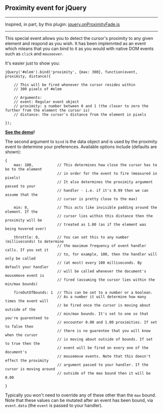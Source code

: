 Proximity event for jQuery
---

---

Inspired, in part, by this plugin: [jquery.onProximityFade.js](http://github.com/linowski/onProximityFade/blob/master/jquery.onProximityFade-1.0.0.js)

---

This special event allows you to detect the cursor's proximity to any given element and respond as you wish. It has been implemnted as an event which mleans that you can bind to it as you would with native DOM events such as `click` and `mouseover`.

It's easier just to show you:

    jQuery('#elem').bind('proximity', {max: 300}, function(event, proximity, distance){
    
        // This will be fired whenever the cursor resides within
        // 300 pixels of #elem
        
        // Arguments:
        // event: Regular event object
        // proximity: a number between 0 and 1 (the closer to zero the further from the element the cursor is)
        // distance: the cursor's distance from the element in pixels
        
    });
    
**[See the demo](http://qd9.co.uk/projects/jQuery-Plugins/proximity-event/demo.html)!**

The second argument to `bind` is the data object and is used by the proximity event to determine your preferences. Available options include (defaults are shown):

    {
        max: 100,           // This determines how close the cursor has to be to the element
                            // in order for the event to fire (measured in pixels)
                            // It also determines the proximity argument passed to your
                            // handler - i.e. if it's 0.99 then we can assume that the
                            // cursor is pretty close to the max)
                  
        min: 0,             // This acts like invisible padding around the element. If the
                            // cursor lies within this distance then the proximity will be
                            // treated as 1.00 (as if the element was being hovered over)
                    
        throttle: 0,        // You can set this to any number (milliseconds) to determine
                            // the maximum frequency of event handler calls. If you set it
                            // to, for example, 100, then the handler will only be called
                            // (at most) every 100 milliseconds. By default your handler
                            // will be called whenever the document's mousemove event is
                            // fired (assuming the cursor lies within the min/max bounds)
                        
        fireOutOfBounds: 1  // This can be set to a number or a boolean.
                            // As a number it will determine how many times the event will
                            // be fired once the cursor is moving about outside of the
                            // min/max bounds. It's set to one so that you're guarenteed to
                            // encounter 0.00 and 1.00 proximities. If set to false then
                            // there is no guarentee that you will know when the cursor
                            // is moving about outside of bounds. If set to true then the
                            // event will be fired on every one of the document's
                            // mousemove events. Note that this doesn't effect the proximity
                            // argument passed to your handler. If the cursor is moving around
                            // outside of the max bound then it will be 0.00
        
    }
    
Typically you won't need to override any of these other than the `max` bound. Note that these values can be mutated after an event has been bound, via `event.data` (the `event` is passed to your handler).

